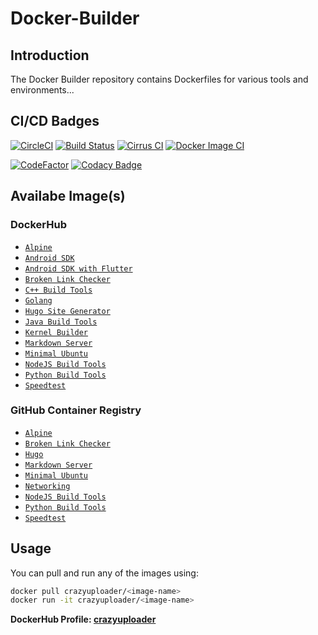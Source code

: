 # Docker-Builder

## Introduction

The Docker Builder repository contains Dockerfiles for various tools and environments...

## CI/CD Badges

[![CircleCI](https://circleci.com/gh/crazyuploader/Docker-Builder/tree/master.svg?style=svg)](https://circleci.com/gh/crazyuploader/Docker-Builder/tree/master)
[![Build Status](https://crazyuploader.semaphoreci.com/badges/Docker-Builder.svg)](https://crazyuploader.semaphoreci.com/projects/Docker-Builder)
[![Cirrus CI](https://img.shields.io/cirrus/github/crazyuploader/Docker-Builder/master?label=Cirrus%20CI)](https://cirrus-ci.com/github/crazyuploader/Docker-Builder)
[![Docker Image CI](https://github.com/crazyuploader/Docker-Builder/actions/workflows/dockerimage.yml/badge.svg)](https://github.com/crazyuploader/Docker-Builder/actions/workflows/dockerimage.yml)

[![CodeFactor](https://www.codefactor.io/repository/github/crazyuploader/docker-builder/badge/master)](https://www.codefactor.io/repository/github/crazyuploader/docker-builder/overview/master)
[![Codacy Badge](https://app.codacy.com/project/badge/Grade/17fa9f267ca748ca841ab338644d2086)](https://www.codacy.com/gh/crazyuploader/Docker-Builder/dashboard?utm_source=github.com&utm_medium=referral&utm_content=crazyuploader/Docker-Builder&utm_campaign=Badge_Grade)

## Availabe Image(s)

### DockerHub

- [`Alpine`](alpine/Dockerfile)
- [`Android SDK`](android_sdk/Dockerfile)
- [`Android SDK with Flutter`](android_sdk_flutter/Dockerfile)
- [`Broken Link Checker`](broken_link_checker/Dockerfile)
- [`C++ Build Tools`](cpp_build_tools/Dockerfile)
- [`Golang`](golang/Dockerfile)
- [`Hugo Site Generator`](hugo/Dockerfile)
- [`Java Build Tools`](java_build_tools/Dockerfile)
- [`Kernel Builder`](kernel_build/Dockerfile)
- [`Markdown Server`](markdown_server/Dockerfile)
- [`Minimal Ubuntu`](minimal_ubuntu/Dockerfile)
- [`NodeJS Build Tools`](node_build_tools/Dockerfile)
- [`Python Build Tools`](python_build_tools/Dockerfile)
- [`Speedtest`](speedtest/Dockerfile)

### GitHub Container Registry

- [`Alpine`](alpine/Dockerfile)
- [`Broken Link Checker`](broken_link_checker/Dockerfile)
- [`Hugo`](hugo/Dockerfile)
- [`Markdown Server`](markdown_server/Dockerfile)
- [`Minimal Ubuntu`](minimal_ubuntu/Dockerfile)
- [`Networking`](networking/Dockerfile)
- [`NodeJS Build Tools`](node_build_tools/Dockerfile)
- [`Python Build Tools`](python_build_tools/Dockerfile)
- [`Speedtest`](speedtest/Dockerfile)

## Usage

You can pull and run any of the images using:

```bash
docker pull crazyuploader/<image-name>
docker run -it crazyuploader/<image-name>
```

**DockerHub Profile: [crazyuploader](https://hub.docker.com/u/crazyuploader)**
